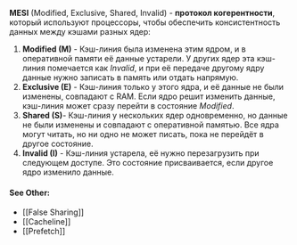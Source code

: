 **MESI** (Modified, Exclusive, Shared, Invalid) - **протокол когерентности**, который используют процессоры, чтобы обеспечить консистентность данных между кэшами разных ядер:

1. **Modified (M)** - Кэш-линия была изменена этим ядром, и в оперативной памяти её данные устарели. У других ядер эта кэш-линия помечается как *Invalid*, и при её передаче другому ядру данные нужно записать в память или отдать напрямую.
2. **Exclusive (E)** - Кэш-линия только у этого ядра, и её данные не были изменены, совпадают с RAM. Если ядро решит изменить данные, кэш-линия может сразу перейти в состояние *Modified*.
3. **Shared (S)**- Кэш-линия у нескольких ядер одновременно, но данные не были изменены и совпадают с оперативной памятью. Все ядра могут читать, но ни одно не может писать, пока не перейдёт в другое состояние.
4. **Invalid (I)** - Кэш-линия устарела, её нужно перезагрузить при следующем доступе. Это состояние присваивается, если другое ядро изменило данные.
#### See Other:
- [[False Sharing]]
- [[Cacheline]]
- [[Prefetch]]

